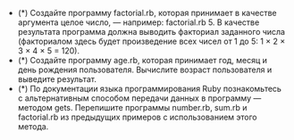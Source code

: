 * (*) Создайте программу factorial.rb, которая принимает в качестве аргумента целое число, —
например: factorial.rb 5. В качестве результата программа должна выводить факториал
заданного числа (факториалом здесь будет произведение всех чисел от 1 до 5: 1 × 2 × 3 × 4 ×
5 = 120).
* (*) Создайте программу age.rb, которая принимает год, месяц и день рождения пользователя.
Вычислите возраст пользователя и выведите результат.
* (*) По документации языка программирования Ruby познакомьтесь с альтернативным
способом передачи данных в программу — методом gets. Перепишите программы number.rb,
sum.rb и factorial.rb из предыдущих примеров с использованием этого метода.